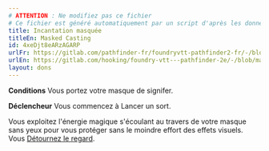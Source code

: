 ```yaml
---
# ATTENTION : Ne modifiez pas ce fichier
# Ce fichier est généré automatiquement par un script d'après les données du module Foundry VTT officiel et de sa traduction
title: Incantation masquée
titleEn: Masked Casting
id: 4xeDjt8eARzAGARP
urlFr: https://gitlab.com/pathfinder-fr/foundryvtt-pathfinder2-fr/-/blob/master/data/feats/4xeDjt8eARzAGARP.htm
urlEn: https://gitlab.com/hooking/foundry-vtt---pathfinder-2e/-/blob/master/packs/data/feats.db/masked-casting.json
layout: dons
---
```

**Conditions** Vous portez votre masque de signifer.

**Déclencheur** Vous commencez à Lancer un sort.

Vous exploitez l'énergie magique s'écoulant au travers de votre masque sans yeux pour vous protéger sans le moindre effort des effets visuels. Vous [Détournez le regard](../actions/détourner-le-regard.md).
